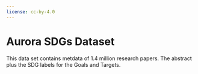 ```yaml
---
license: cc-by-4.0
---
```

# Aurora SDGs Dataset
This data set contains metdata of 1.4 million research papers. The abstract plus the SDG labels for the Goals and Targets.